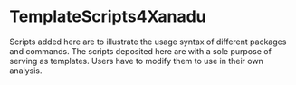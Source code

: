 # TemplateScripts4Xanadu
Scripts added here are to illustrate the usage syntax of different packages and commands.  The scripts deposited here are with a sole purpose of serving as templates.  Users have to modify them to use in their own analysis.  
